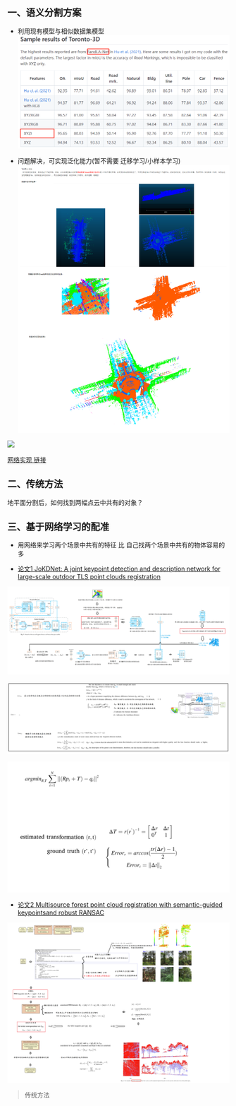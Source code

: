 ## 一、语义分割方案

- 利用现有模型与相似数据集模型 
![](https://github.com/Darren-pty/Research/blob/main/Learning%20of%20way/Semester/picture/86.png) 

- 问题解决，可实现泛化能力(暂不需要 迁移学习/小样本学习)
![](https://github.com/Darren-pty/Research/blob/main/Learning%20of%20way/Semester/picture/88.png) 


![](https://github.com/Darren-pty/Research/blob/main/Learning%20of%20way/Semester/picture/87.png) 


[网络实现 链接](https://3s.whu.edu.cn/info/1044/2029.htm)

## 二、传统方法

地平面分割后，如何找到两幅点云中共有的对象？



## 三、基于网络学习的配准

- 用网络来学习两个场景中共有的特征 比 自己找两个场景中共有的物体容易的多

- [论文1 JoKDNet: A joint keypoint detection and description network for large-scale
outdoor TLS point clouds registration](https://blog.csdn.net/peng_258/article/details/132538446?csdn_share_tail=%7B%22type%22%3A%22blog%22%2C%22rType%22%3A%22article%22%2C%22rId%22%3A%22132538446%22%2C%22source%22%3A%22peng_258%22%7D)

![](https://github.com/Darren-pty/Research/blob/main/Learning%20of%20way/Semester/picture/89.png) 

![](https://github.com/Darren-pty/Research/blob/main/Learning%20of%20way/Semester/picture/90.png) 

![](https://github.com/Darren-pty/Research/blob/main/Learning%20of%20way/Semester/picture/91.png) 


- [论文2 Multisource forest point cloud registration with semantic-guided keypointsand robust RANSAC](https://blog.csdn.net/peng_258/article/details/132571460?csdn_share_tail=%7B%22type%22%3A%22blog%22%2C%22rType%22%3A%22article%22%2C%22rId%22%3A%22132571460%22%2C%22source%22%3A%22peng_258%22%7D)

![](https://github.com/Darren-pty/Research/blob/main/Learning%20of%20way/Semester/picture/92.png) 
> 传统方法 



